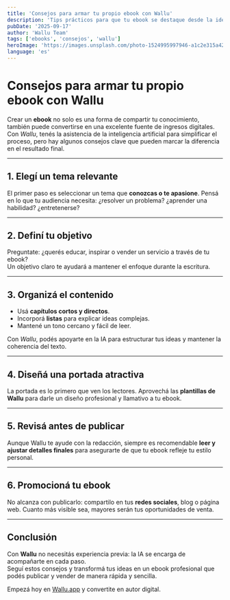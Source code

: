 ```yaml
---
title: 'Consejos para armar tu propio ebook con Wallu'
description: 'Tips prácticos para que tu ebook se destaque desde la idea hasta la venta.'
pubDate: '2025-09-17'
author: 'Wallu Team'
tags: ['ebooks', 'consejos', 'wallu']
heroImage: 'https://images.unsplash.com/photo-1524995997946-a1c2e315a42f?w=800&h=400&fit=crop'
language: 'es'
---
```


# Consejos para armar tu propio ebook con Wallu

Crear un **ebook** no solo es una forma de compartir tu conocimiento, también puede convertirse en una excelente fuente de ingresos digitales.  
Con *Wallu*, tenés la asistencia de la inteligencia artificial para simplificar el proceso, pero hay algunos consejos clave que pueden marcar la diferencia en el resultado final.  

---

## 1. Elegí un tema relevante

El primer paso es seleccionar un tema que **conozcas o te apasione**. Pensá en lo que tu audiencia necesita: ¿resolver un problema? ¿aprender una habilidad? ¿entretenerse?  

---

## 2. Definí tu objetivo

Preguntate: ¿querés educar, inspirar o vender un servicio a través de tu ebook?  
Un objetivo claro te ayudará a mantener el enfoque durante la escritura.  

---

## 3. Organizá el contenido

- Usá **capítulos cortos y directos**.  
- Incorporá **listas** para explicar ideas complejas.  
- Mantené un tono cercano y fácil de leer.  

Con *Wallu*, podés apoyarte en la IA para estructurar tus ideas y mantener la coherencia del texto.  

---

## 4. Diseñá una portada atractiva

La portada es lo primero que ven los lectores. Aprovechá las **plantillas de Wallu** para darle un diseño profesional y llamativo a tu ebook.  

---

## 5. Revisá antes de publicar

Aunque Wallu te ayude con la redacción, siempre es recomendable **leer y ajustar detalles finales** para asegurarte de que tu ebook refleje tu estilo personal.  

---

## 6. Promocioná tu ebook

No alcanza con publicarlo: compartilo en tus **redes sociales**, blog o página web. Cuanto más visible sea, mayores serán tus oportunidades de venta.  

---

## Conclusión

Con **Wallu** no necesitás experiencia previa: la IA se encarga de acompañarte en cada paso.  
Seguí estos consejos y transformá tus ideas en un ebook profesional que podés publicar y vender de manera rápida y sencilla.  

Empezá hoy en [Wallu.app](https://wallu.app) y convertite en autor digital.
